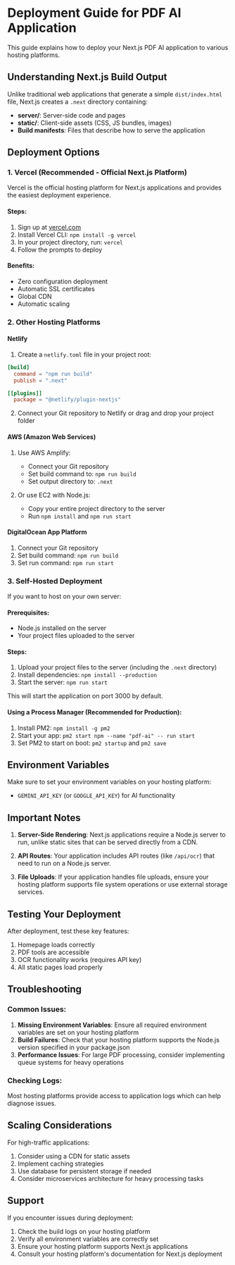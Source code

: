# Deployment Guide for PDF AI Application

This guide explains how to deploy your Next.js PDF AI application to various hosting platforms.

## Understanding Next.js Build Output

Unlike traditional web applications that generate a simple `dist/index.html` file, Next.js creates a `.next` directory containing:

- **server/**: Server-side code and pages
- **static/**: Client-side assets (CSS, JS bundles, images)
- **Build manifests**: Files that describe how to serve the application

## Deployment Options

### 1. Vercel (Recommended - Official Next.js Platform)

Vercel is the official hosting platform for Next.js applications and provides the easiest deployment experience.

#### Steps:
1. Sign up at [vercel.com](https://vercel.com)
2. Install Vercel CLI: `npm install -g vercel`
3. In your project directory, run: `vercel`
4. Follow the prompts to deploy

#### Benefits:
- Zero configuration deployment
- Automatic SSL certificates
- Global CDN
- Automatic scaling

### 2. Other Hosting Platforms

#### Netlify
1. Create a `netlify.toml` file in your project root:
```toml
[build]
  command = "npm run build"
  publish = ".next"

[[plugins]]
  package = "@netlify/plugin-nextjs"
```

2. Connect your Git repository to Netlify or drag and drop your project folder

#### AWS (Amazon Web Services)
1. Use AWS Amplify:
   - Connect your Git repository
   - Set build command to: `npm run build`
   - Set output directory to: `.next`

2. Or use EC2 with Node.js:
   - Copy your entire project directory to the server
   - Run `npm install` and `npm run start`

#### DigitalOcean App Platform
1. Connect your Git repository
2. Set build command: `npm run build`
3. Set run command: `npm run start`

### 3. Self-Hosted Deployment

If you want to host on your own server:

#### Prerequisites:
- Node.js installed on the server
- Your project files uploaded to the server

#### Steps:
1. Upload your project files to the server (including the `.next` directory)
2. Install dependencies: `npm install --production`
3. Start the server: `npm run start`

This will start the application on port 3000 by default.

#### Using a Process Manager (Recommended for Production):
1. Install PM2: `npm install -g pm2`
2. Start your app: `pm2 start npm --name "pdf-ai" -- run start`
3. Set PM2 to start on boot: `pm2 startup` and `pm2 save`

## Environment Variables

Make sure to set your environment variables on your hosting platform:

- `GEMINI_API_KEY` (or `GOOGLE_API_KEY`) for AI functionality

## Important Notes

1. **Server-Side Rendering**: Next.js applications require a Node.js server to run, unlike static sites that can be served directly from a CDN.

2. **API Routes**: Your application includes API routes (like `/api/ocr`) that need to run on a Node.js server.

3. **File Uploads**: If your application handles file uploads, ensure your hosting platform supports file system operations or use external storage services.

## Testing Your Deployment

After deployment, test these key features:
1. Homepage loads correctly
2. PDF tools are accessible
3. OCR functionality works (requires API key)
4. All static pages load properly

## Troubleshooting

### Common Issues:
1. **Missing Environment Variables**: Ensure all required environment variables are set on your hosting platform
2. **Build Failures**: Check that your hosting platform supports the Node.js version specified in your package.json
3. **Performance Issues**: For large PDF processing, consider implementing queue systems for heavy operations

### Checking Logs:
Most hosting platforms provide access to application logs which can help diagnose issues.

## Scaling Considerations

For high-traffic applications:
1. Consider using a CDN for static assets
2. Implement caching strategies
3. Use database for persistent storage if needed
4. Consider microservices architecture for heavy processing tasks

## Support

If you encounter issues during deployment:
1. Check the build logs on your hosting platform
2. Verify all environment variables are correctly set
3. Ensure your hosting platform supports Next.js applications
4. Consult your hosting platform's documentation for Next.js deployment